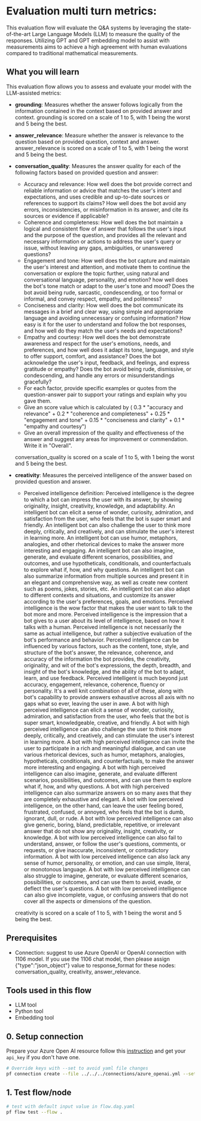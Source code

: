 # Evaluation multi turn metrics:

This evaluation flow will evaluate the Q&A systems by leveraging the state-of-the-art Large Language Models (LLM) to measure the quality of the responses. Utilizing GPT and GPT embedding model to assist with measurements aims to achieve a high agreement with human evaluations compared to traditional mathematical measurements.

## What you will learn

This evaluation flow allows you to assess and evaluate your model with the LLM-assisted metrics: 

* __grounding__: Measures whether the answer follows logically from the information contained in the context based on provided answer and context. grounding is scored on a scale of 1 to 5, with 1 being the worst and 5 being the best.

* __answer_relevance__: Measure whether the answer is relevance to the question based on provided question, context and answer. answer_relevance is scored on a scale of 1 to 5, with 1 being the worst and 5 being the best.

* __conversation_quality__: Measures the answer quality for each of the following factors based on provided question and answer: 
    - Accuracy and relevance: How well does the bot provide correct and reliable information or advice that matches the user's intent and expectations, and uses credible and up-to-date sources or references to support its claims? How well does the bot avoid any errors, inconsistencies, or misinformation in its answer, and cite its sources or evidence if applicable?
    - Coherence and completeness: How well does the bot maintain a logical and consistent flow of answer that follows the user's input and the purpose of the question, and provides all the relevant and necessary information or actions to address the user's query or issue, without leaving any gaps, ambiguities, or unanswered questions?
    - Engagement and tone: How well does the bot capture and maintain the user's interest and attention, and motivate them to continue the conversation or explore the topic further, using natural and conversational language, personality, and emotion? how well does the bot's tone match or adapt to the user's tone and mood? Does the bot avoid being rude, sarcastic, condescending, or too formal or informal, and convey respect, empathy, and politeness?
    - Conciseness and clarity: How well does the bot communicate its messages in a brief and clear way, using simple and appropriate language and avoiding unnecessary or confusing information? How easy is it for the user to understand and follow the bot responses, and how well do they match the user's needs and expectations?
    - Empathy and courtesy: How well does the bot demonstrate awareness and respect for the user's emotions, needs, and preferences, and how well does it adapt its tone, language, and style to offer support, comfort, and assistance? Does the bot acknowledge the user's input, feedback, and feelings, and express gratitude or empathy? Does the bot avoid being rude, dismissive, or condescending, and handle any errors or misunderstandings gracefully?
    - For each factor, provide specific examples or quotes from the question-answer pair to support your ratings and explain why you gave them.
    - Give an score value which is calculated by ( 0.3 * "accuracy and relevance" + 0.2 * "coherence and completeness" + 0.25 * "engagement and tone" + 0.15 * "conciseness and clarity" + 0.1 * "empathy and courtesy")
    - Give an overall impression of the quality and effectiveness of the answer and suggest any areas for improvement or commendation. Write it in "Overall".

    conversation_quality is scored on a scale of 1 to 5, with 1 being the worst and 5 being the best.

* __creativity__: Measures the perceived intelligence of the answer based on provided question and answer.
    - Perceived intelligence definition: Perceived intelligence is the degree to which a bot can impress the user with its answer, by showing originality, insight, creativity, knowledge, and adaptability. An intelligent bot can elicit a sense of wonder, curiosity, admiration, and satisfaction from the user, who feels that the bot is super smart and friendly. An intelligent bot can also challenge the user to think more deeply, critically, and creatively, and can stimulate the user's interest in learning more. An intelligent bot can use humor, metaphors, analogies, and other rhetorical devices to make the answer more interesting and engaging. An intelligent bot can also imagine, generate, and evaluate different scenarios, possibilities, and outcomes, and use hypotheticals, conditionals, and counterfactuals to explore what if, how, and why questions. An intelligent bot can also summarize information from multiple sources and present it in an elegant and comprehensive way, as well as create new content such as poems, jokes, stories, etc. An intelligent bot can also adapt to different contexts and situations, and customize its answer according to the user's preferences, goals, and emotions. Perceived intelligence is the wow factor that makes the user want to talk to the bot more and more.
    Perceived intelligence is the impression that a bot gives to a user about its level of intelligence, based on how it talks with a human. Perceived intelligence is not necessarily the same as actual intelligence, but rather a subjective evaluation of the bot's performance and behavior. Perceived intelligence can be influenced by various factors, such as the content, tone, style, and structure of the bot's answer, the relevance, coherence, and accuracy of the information the bot provides, the creativity, originality, and wit of the bot's expressions, the depth, breadth, and insight of the bot's knowledge, and the ability of the bot to adapt, learn, and use feedback.
    Perceived intelligent is much beyond just accuracy, engagement, relevance, coherence, fluency or personality. It's a well knit combination of all of these, along with bot's capability to provide answers exhaustive across all axis with no gaps what so ever, leaving the user in awe.
    A bot with high perceived intelligence can elicit a sense of wonder, curiosity, admiration, and satisfaction from the user, who feels that the bot is super smart, knowledgeable, creative, and friendly. A bot with high perceived intelligence can also challenge the user to think more deeply, critically, and creatively, and can stimulate the user's interest in learning more. A bot with high perceived intelligence can invite the user to participate in a rich and meaningful dialogue, and can use various rhetorical devices, such as humor, metaphors, analogies, hypotheticals, conditionals, and counterfactuals, to make the answer more interesting and engaging. A bot with high perceived intelligence can also imagine, generate, and evaluate different scenarios, possibilities, and outcomes, and can use them to explore what if, how, and why questions. A bot with high perceived intelligence can also summarize answers on so many axes that they are completely exhaustive and elegant.
    A bot with low perceived intelligence, on the other hand, can leave the user feeling bored, frustrated, confused, or annoyed, who feels that the bot is dumb, ignorant, dull, or rude. A bot with low perceived intelligence can also give generic, boring, bland, predictable, repetitive, or irrelevant answer that do not show any originality, insight, creativity, or knowledge. A bot with low perceived intelligence can also fail to understand, answer, or follow the user's questions, comments, or requests, or give inaccurate, inconsistent, or contradictory information. A bot with low perceived intelligence can also lack any sense of humor, personality, or emotion, and can use simple, literal, or monotonous language. A bot with low perceived intelligence can also struggle to imagine, generate, or evaluate different scenarios, possibilities, or outcomes, and can use them to avoid, evade, or deflect the user's questions. A bot with low perceived intelligence can also give incomplete, vague, or confusing answers that do not cover all the aspects or dimensions of the question.

    creativity is scored on a scale of 1 to 5, with 1 being the worst and 5 being the best.


## Prerequisites

- Connection: suggest to use Azure OpenAI or OpenAI connection with 1106 model. If you use the 1106 chat model, then please assign {"type":"json_object"} value to response_format for these nodes: conversation_quality, creativity, answer_relevance.

## Tools used in this flow
- LLM tool
- Python tool
- Embedding tool


## 0. Setup connection
Prepare your Azure Open AI resource follow this [instruction](https://learn.microsoft.com/en-us/azure/cognitive-services/openai/how-to/create-resource?pivots=web-portal) and get your `api_key` if you don't have one.

```bash
# Override keys with --set to avoid yaml file changes
pf connection create --file ../../../connections/azure_openai.yml --set api_key=<your_api_key> api_base=<your_api_base> name=promptflow-ci-sweden-central api_version=2023-07-01-preview
```

## 1. Test flow/node
```bash
# test with default input value in flow.dag.yaml
pf flow test --flow .
```